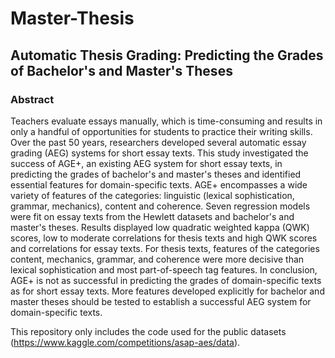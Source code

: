 # Master-Thesis
## Automatic Thesis Grading: Predicting the Grades of Bachelor's and Master's Theses 


### Abstract

Teachers evaluate essays manually, which is time-consuming and results in only a
handful of opportunities for students to practice their writing skills. Over the past 50 years,
researchers developed several automatic essay grading (AEG) systems for short essay texts.
This study investigated the success of AGE+, an existing AEG system for short essay texts,
in predicting the grades of bachelor's and master's theses and identified essential features for
domain-specific texts. AGE+ encompasses a wide variety of features of the categories:
linguistic (lexical sophistication, grammar, mechanics), content and coherence. Seven
regression models were fit on essay texts from the Hewlett datasets and bachelor's and
master's theses. Results displayed low quadratic weighted kappa (QWK) scores, low to
moderate correlations for thesis texts and high QWK scores and correlations for essay texts.
For thesis texts, features of the categories content, mechanics, grammar, and coherence were
more decisive than lexical sophistication and most part-of-speech tag features. In conclusion,
AGE+ is not as successful in predicting the grades of domain-specific texts as for short essay
texts. More features developed explicitly for bachelor and master theses should be tested to
establish a successful AEG system for domain-specific texts. 


This repository only includes the code used for the public datasets (https://www.kaggle.com/competitions/asap-aes/data).
